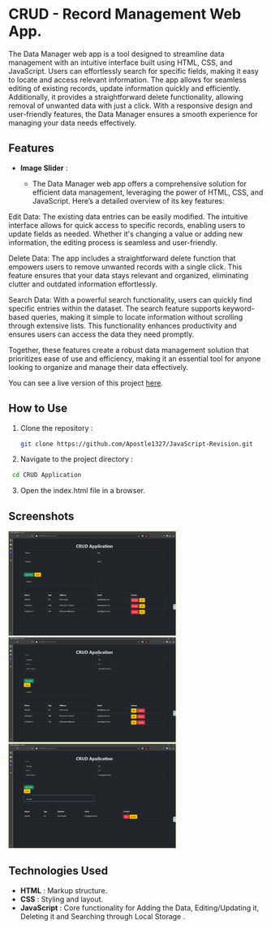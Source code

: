 # CRUD - Record Management Web App.

The Data Manager web app is a tool designed to streamline data management with an intuitive interface built using HTML, CSS, and JavaScript. Users can effortlessly search for specific fields, making it easy to locate and access relevant information. The app allows for seamless editing of existing records, update information quickly and efficiently. Additionally, it provides a straightforward delete functionality, allowing removal of unwanted data with just a click. With a responsive design and user-friendly features, the Data Manager ensures a smooth experience for managing your data needs effectively.

## Features

- **Image Slider** :

  - The Data Manager web app offers a comprehensive solution for efficient data management, leveraging the power of HTML, CSS, and JavaScript. Here’s a detailed overview of its key features:

Edit Data: The existing data entries can be easily modified. The intuitive interface allows for quick access to specific records, enabling users to update fields as needed. Whether it's changing a value or adding new information, the editing process is seamless and user-friendly.

Delete Data: The app includes a straightforward delete function that empowers users to remove unwanted records with a single click. This feature ensures that your data stays relevant and organized, eliminating clutter and outdated information effortlessly.

Search Data: With a powerful search functionality, users can quickly find specific entries within the dataset. The search feature supports keyword-based queries, making it simple to locate information without scrolling through extensive lists. This functionality enhances productivity and ensures users can access the data they need promptly.

Together, these features create a robust data management solution that prioritizes ease of use and efficiency, making it an essential tool for anyone looking to organize and manage their data effectively.

You can see a live version of this project [here]("https://github.com/Apostle1327/JavaScript-Revision/tree/master/PR%2012%20-%20CRUD%20Application").

## How to Use

1. Clone the repository :

   ```bash
   git clone https://github.com/Apostle1327/JavaScript-Revision.git

   ```

2. Navigate to the project directory :

```bash
 cd CRUD Application
```

3. Open the index.html file in a browser.

## Screenshots

<img width="330" alt="Countdown - 1" src="Assets/Images/CRUD App - 1.png">
<img width="330" alt="Countdown - 1" src="Assets/Images/CRUD App - 2.png">
<img width="330" alt="Countdown - 1" src="Assets/Images/CRUD App - 3.png">

## Technologies Used

- **HTML** : Markup structure.
- **CSS** : Styling and layout.
- **JavaScript** : Core functionality for Adding the Data, Editing/Updating it, Deleting it and Searching through Local Storage .
